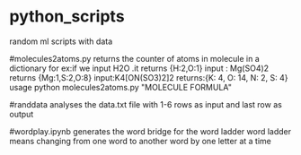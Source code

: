 # python_scripts
random ml scripts with data

#molecules2atoms.py 
returns the counter of atoms in molecule in a dictionary
for ex:if we input H2O .it returns {H:2,O:1}
input : Mg(SO4)2 returns {Mg:1,S:2,O:8}
input:K4[ON(SO3)2]2 returns:{K: 4, O: 14, N: 2, S: 4}
usage python molecules2atoms.py "MOLECULE FORMULA"

#randdata
analyses the data.txt file 
with 1-6 rows as input and last row as output

#wordplay.ipynb
generates the word bridge for the word ladder 
word ladder means changing from one word to another word by one letter at a time
